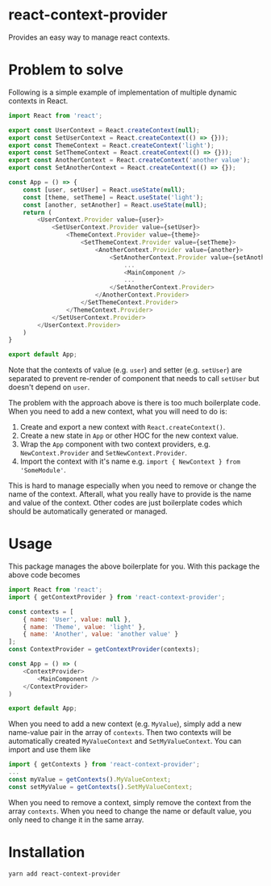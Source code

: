# react-context-provider

Provides an easy way to manage react contexts.
# Problem to solve
Following is a simple example of implementation of multiple dynamic contexts in React.
```js
import React from 'react';

export const UserContext = React.createContext(null);
export const SetUserContext = React.createContext(() => {}));
export const ThemeContext = React.createContext('light');
export const SetThemeContext = React.createContext(() => {}));
export const AnotherContext = React.createContext('another value');
export const SetAnotherContext = React.createContext(() => {});

const App = () => {
    const [user, setUser] = React.useState(null);
    const [theme, setTheme] = React.useState('light');
    const [another, setAnother] = React.useState(null);
    return (
        <UserContext.Provider value={user}>
            <SetUserContext.Provider value={setUser}>
                <ThemeContext.Provider value={theme}>
                    <SetThemeContext.Provider value={setTheme}>
                        <AnotherContext.Provider value={another}>
                            <SetAnotherContext.Provider value={setAnother}>
                                ...
                                <MainComponent />
                                ...
                            </SetAnotherContext.Provider>
                        </AnotherContext.Provider>
                    </SetThemeContext.Provider>
                </ThemeContext.Provider>
            </SetUserContext.Provider>
        </UserContext.Provider>
    )
}

export default App;
```
Note that the contexts of value (e.g. ```user```) and setter (e.g. ```setUser```) are separated to prevent re-render of component that needs to call ```setUser``` but doesn't depend on ```user```.

The problem with the approach above is there is too much boilerplate code. When you need to add a new context, what you will need to do is:
1. Create and export a new context with ```React.createContext()```.
2. Create a new state in ```App``` or other HOC for the new context value.
3. Wrap the ```App``` component with two context providers, e.g. ```NewContext.Provider``` and ```SetNewContext.Provider```.
4. Import the context with it's name e.g. ```import { NewContext } from 'SomeModule'```.

This is hard to manage especially when you need to remove or change the name of the context. Afterall, what you really have to provide is the name and value of the context. Other codes are just boilerplate codes which should be automatically generated or managed.

# Usage

This package manages the above boilerplate for you. With this package the above code becomes
```js
import React from 'react';
import { getContextProvider } from 'react-context-provider';

const contexts = [
    { name: 'User', value: null },
    { name: 'Theme', value: 'light' },
    { name: 'Another', value: 'another value' }
];
const ContextProvider = getContextProvider(contexts);

const App = () => (
    <ContextProvider>
        <MainComponent />
    </ContextProvider>
)

export default App;
```

When you need to add a new context (e.g. ```MyValue```), simply add a new name-value pair in the array of ```contexts```. Then two contexts will be automatically created ```MyValueContext``` and ```SetMyValueContext```. You can import and use them like
```js
import { getContexts } from 'react-context-provider';
...
const myValue = getContexts().MyValueContext;
const setMyValue = getContexts().SetMyValueContext;
```
When you need to remove a context, simply remove the context from the array ```contexts```. When you need to change the name or default value, you only need to change it in the same array.

# Installation

```
yarn add react-context-provider
```
